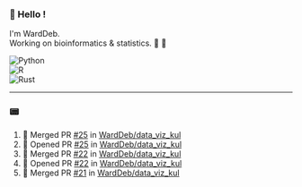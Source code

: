 ### :robot: Hello !

I'm WardDeb.  
Working on bioinformatics & statistics. 🧬 🧪  

![Python](https://img.shields.io/badge/python-3670A0?style=for-the-badge&logo=python&logoColor=ffdd54)  
![R](https://img.shields.io/badge/r-%23276DC3.svg?style=for-the-badge&logo=r&logoColor=white)  
![Rust](https://img.shields.io/badge/rust-%23000000.svg?style=for-the-badge&logo=rust&logoColor=white)  

---

### :pager:

<!--START_SECTION:activity-->
1. 🎉 Merged PR [#25](https://github.com/WardDeb/data_viz_kul/pull/25) in [WardDeb/data_viz_kul](https://github.com/WardDeb/data_viz_kul)
2. 💪 Opened PR [#25](https://github.com/WardDeb/data_viz_kul/pull/25) in [WardDeb/data_viz_kul](https://github.com/WardDeb/data_viz_kul)
3. 🎉 Merged PR [#22](https://github.com/WardDeb/data_viz_kul/pull/22) in [WardDeb/data_viz_kul](https://github.com/WardDeb/data_viz_kul)
4. 💪 Opened PR [#22](https://github.com/WardDeb/data_viz_kul/pull/22) in [WardDeb/data_viz_kul](https://github.com/WardDeb/data_viz_kul)
5. 🎉 Merged PR [#21](https://github.com/WardDeb/data_viz_kul/pull/21) in [WardDeb/data_viz_kul](https://github.com/WardDeb/data_viz_kul)
<!--END_SECTION:activity-->

